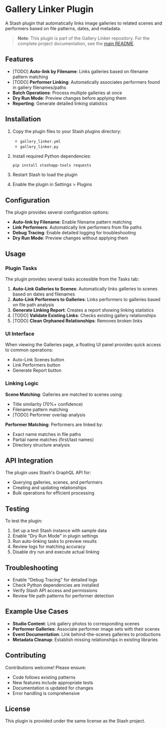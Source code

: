 # Gallery Linker Plugin

A Stash plugin that automatically links image galleries to related scenes and
performers based on file patterns, dates, and metadata.

> **Note**: This plugin is part of the Gallery Linker repository. For the complete project documentation, see the [main README](../../README.md).

## Features

- [TODO] **Auto-link by Filename**: Links galleries based on filename pattern matching
- [TODO] **Performer Linking**: Automatically associates performers found in gallery filenames/paths
- **Batch Operations**: Process multiple galleries at once
- **Dry Run Mode**: Preview changes before applying them
- **Reporting**: Generate detailed linking statistics

## Installation

1. Copy the plugin files to your Stash plugins directory:
   - `gallery_linker.yml`
   - `gallery_linker.py`

2. Install required Python dependencies:

   ```bash
   pip install stashapp-tools requests
   ```

3. Restart Stash to load the plugin

4. Enable the plugin in Settings > Plugins

## Configuration

The plugin provides several configuration options:

- **Auto-link by Filename**: Enable filename pattern matching
- **Link Performers**: Automatically link performers from file paths
- **Debug Tracing**: Enable detailed logging for troubleshooting
- **Dry Run Mode**: Preview changes without applying them

## Usage

### Plugin Tasks

The plugin provides several tasks accessible from the Tasks tab:

1. **Auto-Link Galleries to Scenes**: Automatically links galleries to scenes based on dates and filenames
2. **Auto-Link Performers to Galleries**: Links performers to galleries based on file path analysis
3. **Generate Linking Report**: Creates a report showing linking statistics
4. [TODO] **Validate Existing Links**: Checks existing gallery relationships
5. [TODO] **Clean Orphaned Relationships**: Removes broken links

### UI Interface

When viewing the Galleries page, a floating UI panel provides quick access to common operations:

- Auto-Link Scenes button
- Link Performers button
- Generate Report button

### Linking Logic

**Scene Matching**: Galleries are matched to scenes using:

- Title similarity (70%+ confidence)
- Filename pattern matching
- [TODO] Performer overlap analysis

**Performer Matching**: Performers are linked by:

- Exact name matches in file paths
- Partial name matches (first/last names)
- Directory structure analysis

## API Integration

The plugin uses Stash's GraphQL API for:

- Querying galleries, scenes, and performers
- Creating and updating relationships
- Bulk operations for efficient processing

## Testing

To test the plugin:

1. Set up a test Stash instance with sample data
2. Enable "Dry Run Mode" in plugin settings
3. Run auto-linking tasks to preview results
4. Review logs for matching accuracy
5. Disable dry run and execute actual linking

## Troubleshooting

- Enable "Debug Tracing" for detailed logs
- Check Python dependencies are installed
- Verify Stash API access and permissions
- Review file path patterns for performer detection

## Example Use Cases

- **Studio Content**: Link gallery photos to corresponding scenes
- **Performer Galleries**: Associate performer image sets with their scenes
- **Event Documentation**: Link behind-the-scenes galleries to productions
- **Metadata Cleanup**: Establish missing relationships in existing libraries

## Contributing

Contributions welcome! Please ensure:

- Code follows existing patterns
- New features include appropriate tests
- Documentation is updated for changes
- Error handling is comprehensive

## License

This plugin is provided under the same license as the Stash project.
